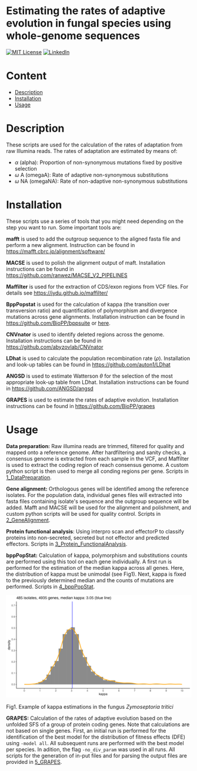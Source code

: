 # Estimating the rates of adaptive evolution in fungal species using whole-genome sequences

[![MIT License][license-shield]][license-url]
[![LinkedIn][linkedin-shield]][linkedin-url]


# Content

-    [Description](#description)
-    [Installation](#installation)
-    [Usage](#usage)

# Description
These scripts are used for the calculation of the rates of adaptation from raw Illumina reads. The rates of adaptation are estimated by means of:
* $\alpha$ (alpha): Proportion of non-synonymous mutations fixed by positive selection 
* $\omega$ A (omegaA): Rate of adaptive non-synonymous substitutions
* $\omega$ NA (omegaNA): Rate of non-adaptive non-synonymous substitutions

# Installation
These scripts use a series of tools that you might need depending on the step you want to run. Some important tools are:

**mafft** is used to add the outgroup sequence to the aligned fasta file and perform a new alignment. Instruction can be found in https://mafft.cbrc.jp/alignment/software/

**MACSE** is used to polish the alignment output of maft. Installation instructions can be found in https://github.com/ranwez/MACSE_V2_PIPELINES

**Maffilter** is used for the extraction of CDS/exon regions from VCF files. For details see https://jydu.github.io/maffilter/

**BppPopstat** is used for the calculation of kappa (the transition over transversion ratio) and quantification of polymorphism and divergence mutations across gene alignments. Installation instruction can be found in https://github.com/BioPP/bppsuite or [here](https://github.com/DaniloASP/RatesOfAdaptation/blob/main/4_bppPopStat/Installation_bppPopStat.sh).

**CNVnator** is used to identify deleted regions across the genome. Installation instructions can be found in https://github.com/abyzovlab/CNVnator

**LDhat** is used to calculate the population recombination rate ($\rho$). Installation and look-up tables can be found in https://github.com/auton1/LDhat

**ANGSD** is used to estimate Watterson $\theta$ for the selection of the most appropriate look-up table from LDhat. Installation instructions can be found in https://github.com/ANGSD/angsd

**GRAPES** is used to estimate the rates of adaptive evolution. Installation instructions can be found in https://github.com/BioPP/grapes

# Usage

**Data preparation:** Raw illumina reads are trimmed, filtered for quality and mapped onto a reference genome. After hardfiltering and sanity checks, a consensus genome is extracted from each sample in the VCF, and Maffilter is used to extract the coding region of reach consensus genome. A custom python script is then used to merge all conding regions per gene. Scripts in [1_DataPreparation](https://github.com/DaniloASP/RatesOfAdaptation/tree/main/1_DataPreparation).

**Gene alignment:** Orthologous genes will be identified among the reference isolates. For the population data, individual genes files will extracted into fasta files containing isolate's sequence and the outgroup sequence will be added. Mafft and MACSE will be used for the alignment and polishment, and custom python scripts will be used for quality control. Scripts in [2_GeneAlignment](https://github.com/DaniloASP/RatesOfAdaptation/tree/main/2_GeneAlignment).

**Protein functional analysis**: Using interpro scan and effectorP to classify proteins into non-secreted, secreted but not effector and predicted effectors. Scripts in [3_Protein_FunctionalAnalysis](https://github.com/DaniloASP/RatesOfAdaptation/tree/main/3_Protein_FunctionalAnalysis).

**bppPopStat:** Calculation of kappa, polymorphism and substitutions counts are performed using this tool on each gene individually. A first run is performed for the estimation of the median kappa across all genes. Here, the distribution of kappa must be unimodal (see Fig1). Next, kappa is fixed to the previously determined median and the counts of mutations are performed. Scripts in [4_bppPopStat](https://github.com/DaniloASP/RatesOfAdaptation/tree/main/4_bppPopStat).

<img src="https://github.com/DaniloASP/RatesOfAdaptation/blob/main/4_bppPopStat/Zymoseptoriatritici.485.4935genes.kappa3.05.core.jpeg" alt="drawing" width="600"/>

Fig1. Example of kappa estimations in the fungus *Zymoseptoria tritici*

**GRAPES:** Calculation of the rates of adaptive evolution based on the unfolded SFS of a group of protein coding genes. Note that calculations are not based on single genes. First, an initial run is performed for the identification of the best model for the distribution of fitness effects (DFE) using `-model all`. All subsequent runs are performed with the best model per species. In adition, the flag `-no_div_param` was used in all runs. All scripts for the generation of in-put files and for parsing the output files are provided in [5_GRAPES](https://github.com/DaniloASP/RatesOfAdaptation/tree/main/5_GRAPES).



<!-- MARKDOWN LINKS & IMAGES -->
[license-shield]: https://img.shields.io/github/license/othneildrew/Best-README-Template.svg?style=for-the-badge
[license-url]: https://github.com/DaniloASP/RatesOfAdaptation/blob/main/LICENSE
[linkedin-shield]: https://img.shields.io/badge/-LinkedIn-black.svg?style=for-the-badge&logo=linkedin&colorB=555
[linkedin-url]: https://linkedin.com/in/das-pereira

